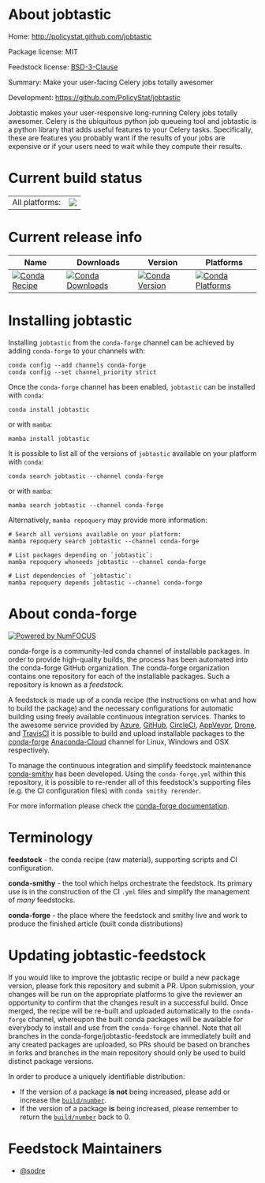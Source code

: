 About jobtastic
===============

Home: http://policystat.github.com/jobtastic

Package license: MIT

Feedstock license: [BSD-3-Clause](https://github.com/conda-forge/jobtastic-feedstock/blob/main/LICENSE.txt)

Summary: Make your user-facing Celery jobs totally awesomer

Development: https://github.com/PolicyStat/jobtastic

Jobtastic makes your user-responsive long-running Celery jobs totally awesomer.
Celery is the ubiquitous python job queueing tool and jobtastic is a python
library that adds useful features to your Celery tasks. Specifically, these are
features you probably want if the results of your jobs are expensive or if your
users need to wait while they compute their results.


Current build status
====================


<table><tr><td>All platforms:</td>
    <td>
      <a href="https://dev.azure.com/conda-forge/feedstock-builds/_build/latest?definitionId=480&branchName=main">
        <img src="https://dev.azure.com/conda-forge/feedstock-builds/_apis/build/status/jobtastic-feedstock?branchName=main">
      </a>
    </td>
  </tr>
</table>

Current release info
====================

| Name | Downloads | Version | Platforms |
| --- | --- | --- | --- |
| [![Conda Recipe](https://img.shields.io/badge/recipe-jobtastic-green.svg)](https://anaconda.org/conda-forge/jobtastic) | [![Conda Downloads](https://img.shields.io/conda/dn/conda-forge/jobtastic.svg)](https://anaconda.org/conda-forge/jobtastic) | [![Conda Version](https://img.shields.io/conda/vn/conda-forge/jobtastic.svg)](https://anaconda.org/conda-forge/jobtastic) | [![Conda Platforms](https://img.shields.io/conda/pn/conda-forge/jobtastic.svg)](https://anaconda.org/conda-forge/jobtastic) |

Installing jobtastic
====================

Installing `jobtastic` from the `conda-forge` channel can be achieved by adding `conda-forge` to your channels with:

```
conda config --add channels conda-forge
conda config --set channel_priority strict
```

Once the `conda-forge` channel has been enabled, `jobtastic` can be installed with `conda`:

```
conda install jobtastic
```

or with `mamba`:

```
mamba install jobtastic
```

It is possible to list all of the versions of `jobtastic` available on your platform with `conda`:

```
conda search jobtastic --channel conda-forge
```

or with `mamba`:

```
mamba search jobtastic --channel conda-forge
```

Alternatively, `mamba repoquery` may provide more information:

```
# Search all versions available on your platform:
mamba repoquery search jobtastic --channel conda-forge

# List packages depending on `jobtastic`:
mamba repoquery whoneeds jobtastic --channel conda-forge

# List dependencies of `jobtastic`:
mamba repoquery depends jobtastic --channel conda-forge
```


About conda-forge
=================

[![Powered by
NumFOCUS](https://img.shields.io/badge/powered%20by-NumFOCUS-orange.svg?style=flat&colorA=E1523D&colorB=007D8A)](https://numfocus.org)

conda-forge is a community-led conda channel of installable packages.
In order to provide high-quality builds, the process has been automated into the
conda-forge GitHub organization. The conda-forge organization contains one repository
for each of the installable packages. Such a repository is known as a *feedstock*.

A feedstock is made up of a conda recipe (the instructions on what and how to build
the package) and the necessary configurations for automatic building using freely
available continuous integration services. Thanks to the awesome service provided by
[Azure](https://azure.microsoft.com/en-us/services/devops/), [GitHub](https://github.com/),
[CircleCI](https://circleci.com/), [AppVeyor](https://www.appveyor.com/),
[Drone](https://cloud.drone.io/welcome), and [TravisCI](https://travis-ci.com/)
it is possible to build and upload installable packages to the
[conda-forge](https://anaconda.org/conda-forge) [Anaconda-Cloud](https://anaconda.org/)
channel for Linux, Windows and OSX respectively.

To manage the continuous integration and simplify feedstock maintenance
[conda-smithy](https://github.com/conda-forge/conda-smithy) has been developed.
Using the ``conda-forge.yml`` within this repository, it is possible to re-render all of
this feedstock's supporting files (e.g. the CI configuration files) with ``conda smithy rerender``.

For more information please check the [conda-forge documentation](https://conda-forge.org/docs/).

Terminology
===========

**feedstock** - the conda recipe (raw material), supporting scripts and CI configuration.

**conda-smithy** - the tool which helps orchestrate the feedstock.
                   Its primary use is in the construction of the CI ``.yml`` files
                   and simplify the management of *many* feedstocks.

**conda-forge** - the place where the feedstock and smithy live and work to
                  produce the finished article (built conda distributions)


Updating jobtastic-feedstock
============================

If you would like to improve the jobtastic recipe or build a new
package version, please fork this repository and submit a PR. Upon submission,
your changes will be run on the appropriate platforms to give the reviewer an
opportunity to confirm that the changes result in a successful build. Once
merged, the recipe will be re-built and uploaded automatically to the
`conda-forge` channel, whereupon the built conda packages will be available for
everybody to install and use from the `conda-forge` channel.
Note that all branches in the conda-forge/jobtastic-feedstock are
immediately built and any created packages are uploaded, so PRs should be based
on branches in forks and branches in the main repository should only be used to
build distinct package versions.

In order to produce a uniquely identifiable distribution:
 * If the version of a package **is not** being increased, please add or increase
   the [``build/number``](https://docs.conda.io/projects/conda-build/en/latest/resources/define-metadata.html#build-number-and-string).
 * If the version of a package **is** being increased, please remember to return
   the [``build/number``](https://docs.conda.io/projects/conda-build/en/latest/resources/define-metadata.html#build-number-and-string)
   back to 0.

Feedstock Maintainers
=====================

* [@sodre](https://github.com/sodre/)


